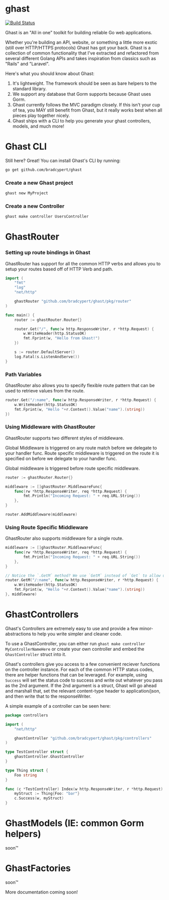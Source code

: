 # ghast

[![Build Status](https://travis-ci.org/bradcypert/ghast.svg?branch=master)](https://travis-ci.org/bradcypert/ghast)

Ghast is an "All in one" toolkit for building reliable Go web applications.

Whether you're building an API, website, or something a little more exotic (still over HTTP/HTTPS protocols)
Ghast has got your back. Ghast is a collection of common functionality that I've extracted and refactored from several different Golang APIs and takes inspiration from classics such as "Rails" and "Laravel".

Here's what you should know about Ghast:

1. It's lightweight. The framework should be seen as bare helpers to the standard library.
2. We support any database that Gorm supports because Ghast uses Gorm.
3. Ghast currently follows the MVC paradigm closely. If this isn't your cup of tea, you MAY still benefit from Ghast, but it really works best when all pieces play together nicely.
4. Ghast ships with a CLI to help you generate your ghast controllers, models, and much more!

# Ghast CLI

Still here? Great! You can install Ghast's CLI by running:

```bash
go get github.com/bradcypert/ghast
```

### Create a new Ghast project

```bash
ghast new MyProject
```

### Create a new Controller

```bash
ghast make controller UsersController
```

# GhastRouter

### Setting up route bindings in Ghast

GhastRouter has support for all the common HTTP verbs and allows you to setup your routes based off of HTTP Verb and path.

```go
import (
	"fmt"
	"log"
	"net/http"

	ghastRouter "github.com/bradcypert/ghast/pkg/router"
)

func main() {
	router := ghastRouter.Router{}

	router.Get("/", func(w http.ResponseWriter, r *http.Request) {
		w.WriteHeader(http.StatusOK)
		fmt.Fprint(w, "Hello from Ghast!")
	})

	s := router.DefaultServer()
	log.Fatal(s.ListenAndServe())
}
```

### Path Variables

GhastRouter also allows you to specify flexible route pattern that can be used to retrieve values from the route.

```go
router.Get("/:name", func(w http.ResponseWriter, r *http.Request) {
    w.WriteHeader(http.StatusOK)
    fmt.Fprint(w, "Hello "+r.Context().Value("name").(string))
})
```

### Using Middleware with GhastRouter

GhastRouter supports two different styles of middleware.

Global Middleware is triggered on any route match before we delegate to your handler func.
Route specific middleware is triggered on the route it is specified on before we delegate to your handler func.

Global middleware is triggered before route specific middleware.

```go
router := ghastRouter.Router{}

middleware := []ghastRouter.MiddlewareFunc{
    func(rw *http.ResponseWriter, req *http.Request) {
        fmt.Println("Incoming Request: " + req.URL.String())
    },
}

router.AddMiddleware(middleware)
```

### Using Route Specific Middleware

GhastRouter also supports middleware for a single route.

```go
middleware := []ghastRouter.MiddlewareFunc{
    func(rw *http.ResponseWriter, req *http.Request) {
        fmt.Println("Incoming Request: " + req.URL.String())
    },
}

// Notice the `.GetM` method? We use `GetM` instead of `Get` to allow us to add route specific middleware
router.GetM("/:name", func(w http.ResponseWriter, r *http.Request) {
    w.WriteHeader(http.StatusOK)
    fmt.Fprint(w, "Hello "+r.Context().Value("name").(string))
}, middleware)
```

# GhastControllers

Ghast's Controllers are extremely easy to use and provide a few minor-abstractions to help you write simpler and cleaner code.

To use a GhastController, you can either run `ghast make controller MyControllerNameHere` or create your own controller and embed the `GhastController` struct into it.

Ghast's controllers give you access to a few convenient reciever functions on the controller instance. For each of the common HTTP status codes, there are helper functions that can be leveraged. For example, using `Success` will set the status code to success and write out whatever you pass as the 2nd argument. If the 2nd argument is a struct, Ghast will go ahead and marshall that, set the relevant content-type header to application/json, and then write that to the responseWriter.

A simple example of a controller can be seen here:

```go
package controllers

import (
	"net/http"

	ghastController "github.com/bradcypert/ghast/pkg/controllers"
)

type TestController struct {
	ghastController.GhastController
}

type Thing struct {
	Foo string
}

func (c *TestController) Index(w http.ResponseWriter, r *http.Request) {
	myStruct := Thing{Foo: "bar"}
	c.Success(w, myStruct)
}

```

# GhastModels (IE: common Gorm helpers)

soon™

# GhastFactories

soon™

More documentation coming soon!
